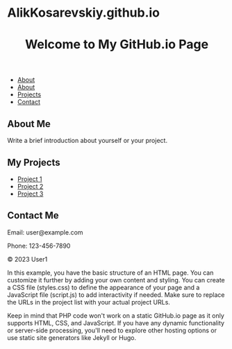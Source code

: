 
# AlikKosarevskiy.github.io
<!DOCTYPE html>
<html>
<head>
  <meta charset="UTF-8">
      <link rel="stylesheet" href="styles.css">
</head>
<body>
  <header>
    <h1>Welcome to My GitHub.io Page</h1>
  </header>
  
  <nav>
    <ul>
       <li><a href="1.php">About</a></li>
      <li><a href="#about">About</a></li>
      <li><a href="#projects">Projects</a></li>
      <li><a href="#contact">Contact</a></li>
    </ul>
  </nav>
  
  <section id="about">
    <h2>About Me</h2>
    <p>Write a brief introduction about yourself or your project.</p>
  </section>
  
  <section id="projects">
    <h2>My Projects</h2>
    <ul>
      <li><a href="https://github.com/user1/project1">Project 1</a></li>
      <li><a href="https://github.com/user1/project2">Project 2</a></li>
      <li><a href="http://wgstar.unaux.com/insert.php">Project 3</a></li>
    </ul>
  </section>
  
  <section id="contact">
    <h2>Contact Me</h2>
    <p>Email: user@example.com</p>
    <p>Phone: 123-456-7890</p>
  </section>
  
  <footer>
    <p>&copy; 2023 User1</p>
  </footer>
  
  <script src="script.js"></script>
</body>
</html>

In this example, you have the basic structure of an HTML page. You can customize it further by adding your own content and styling. You can create a CSS file (styles.css) to define the appearance of your page and a JavaScript file (script.js) to add interactivity if needed. Make sure to replace the URLs in the project list with your actual project URLs.

Keep in mind that PHP code won't work on a static GitHub.io page as it only supports HTML, CSS, and JavaScript. If you have any dynamic functionality or server-side processing, you'll need to explore other hosting options or use static site generators like Jekyll or Hugo.
